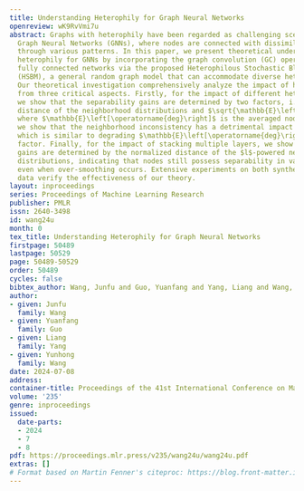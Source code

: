 ```yaml
---
title: Understanding Heterophily for Graph Neural Networks
openreview: wK9RvVmi7u
abstract: Graphs with heterophily have been regarded as challenging scenarios for
  Graph Neural Networks (GNNs), where nodes are connected with dissimilar neighbors
  through various patterns. In this paper, we present theoretical understandings of
  heterophily for GNNs by incorporating the graph convolution (GC) operations into
  fully connected networks via the proposed Heterophilous Stochastic Block Models
  (HSBM), a general random graph model that can accommodate diverse heterophily patterns.
  Our theoretical investigation comprehensively analyze the impact of heterophily
  from three critical aspects. Firstly, for the impact of different heterophily patterns,
  we show that the separability gains are determined by two factors, i.e., the Euclidean
  distance of the neighborhood distributions and $\sqrt{\mathbb{E}\left[\operatorname{deg}\right]}$,
  where $\mathbb{E}\left[\operatorname{deg}\right]$ is the averaged node degree. Secondly,
  we show that the neighborhood inconsistency has a detrimental impact on separability,
  which is similar to degrading $\mathbb{E}\left[\operatorname{deg}\right]$ by a specific
  factor. Finally, for the impact of stacking multiple layers, we show that the separability
  gains are determined by the normalized distance of the $l$-powered neighborhood
  distributions, indicating that nodes still possess separability in various regimes,
  even when over-smoothing occurs. Extensive experiments on both synthetic and real-world
  data verify the effectiveness of our theory.
layout: inproceedings
series: Proceedings of Machine Learning Research
publisher: PMLR
issn: 2640-3498
id: wang24u
month: 0
tex_title: Understanding Heterophily for Graph Neural Networks
firstpage: 50489
lastpage: 50529
page: 50489-50529
order: 50489
cycles: false
bibtex_author: Wang, Junfu and Guo, Yuanfang and Yang, Liang and Wang, Yunhong
author:
- given: Junfu
  family: Wang
- given: Yuanfang
  family: Guo
- given: Liang
  family: Yang
- given: Yunhong
  family: Wang
date: 2024-07-08
address:
container-title: Proceedings of the 41st International Conference on Machine Learning
volume: '235'
genre: inproceedings
issued:
  date-parts:
  - 2024
  - 7
  - 8
pdf: https://proceedings.mlr.press/v235/wang24u/wang24u.pdf
extras: []
# Format based on Martin Fenner's citeproc: https://blog.front-matter.io/posts/citeproc-yaml-for-bibliographies/
---
```

